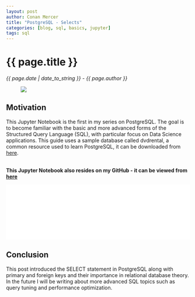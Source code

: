 ```yaml
---
layout: post
author: Conan Mercer
title: "PostgreSQL - Selects"
categories: [blog, sql, basics, jupyter]
tags: sql
---
```


<script src="https://polyfill.io/v3/polyfill.min.js?features=es6"></script>
<script id="MathJax-script" async
          src="https://cdn.jsdelivr.net/npm/mathjax@3/es5/tex-mml-chtml.js">
</script>
<script>
  function resizeIframe(obj) {
    obj.style.height = obj.contentWindow.document.documentElement.scrollHeight + 'px';
  }
</script>

<div class="post-paragraph">
  <h1>{{ page.title }}</h1>
  <p><i>{{ page.date | date_to_string }} - {{ page.author }}</i></p>

  <figure>
  <img src="{{site.baseurl}}/assets/minified/images/stock/doors.jpg">
  </figure>

<h2>Motivation</h2>

This Jupyter Notebook is the first in my series on PostgreSQL. The goal is to become familiar with the basic and more advanced forms of the Structured Query Language (SQL), with particular focus on Data Science applications. This guide uses a sample database called dvdrental, a common resource used to learn PostgreSQL, it can be downloaded from <a href="https://www.postgresqltutorial.com/postgresql-sample-database/" target="_blank">here</a>.
<br>
<br>

<b>This Jupyter Notebook also resides on my GitHub - it can be viewed from <a href="https://github.com/ConanMercer/PostgreSQL/blob/master/postgresSQL_Selects.ipynb" target="_blank">here</a></b>

<div class="post-paragraph">

<iframe src="{{site.baseurl}}/assets/html/postgresSQL_Selects.html" width="100%" scrolling="no" frameBorder="0" onload="resizeIframe(this)"></iframe>

</div>

<h2>Conclusion</h2>

<p>
This post introduced the SELECT statement in PostgreSQL along with primary and foreign keys and their importance in relational database theory. 
<br>
In the future I will be writing about more advanced SQL topics such as query tuning and performance optimization.
<p>
